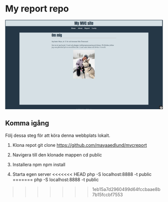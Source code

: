 My report repo
=======================

![Bildbeskrivning](website.png)

## Komma igång

Följ dessa steg för att köra denna webbplats lokalt.

1. Klona repot
git clone https://github.com/mayaaedlund/mvcreport

2. Navigera till den klonade mappen
cd public

3. Installera npm
npm install

4. Starta egen server
<<<<<<< HEAD
php -S localhost:8888 -t public
=======
php -S localhost:8888 -t public
>>>>>>> 1eb15a7d2960499d64fccbaae8b7b15fccbf7553
